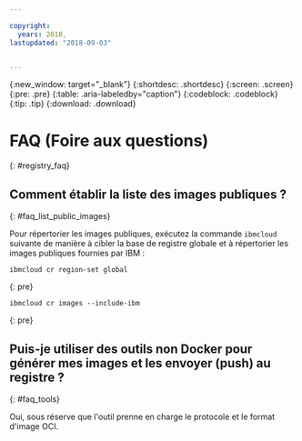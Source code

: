 ```yaml
---

copyright:
  years: 2018, 
lastupdated: "2018-09-03"


---
```


{:new_window: target="_blank"}
{:shortdesc: .shortdesc}
{:screen: .screen}
{:pre: .pre}
{:table: .aria-labeledby="caption"}
{:codeblock: .codeblock}
{:tip: .tip}
{:download: .download}


# FAQ (Foire aux questions)
{: #registry_faq}


## Comment établir la liste des images publiques ?
{: #faq_list_public_images}

Pour répertorier les images publiques, exécutez la commande `ibmcloud` suivante de manière à cibler la base de registre globale et à répertorier les images publiques fournies par IBM :

```
ibmcloud cr region-set global
```
{: pre}

```
ibmcloud cr images --include-ibm
```
{: pre}


## Puis-je utiliser des outils non Docker pour générer mes images et les envoyer (push) au registre ?
{: #faq_tools}

Oui, sous réserve que l'outil prenne en charge le protocole et le format d'image OCI.

